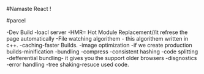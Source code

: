 #Namaste React !

#parcel 

-Dev Build
-loacl server
-HMR= Hot Module Replacement//it refrese the page automatically
-File watching algorithem - this algorithem written in c++. 
-caching-faster Builds.
-image optimization
-if we create production builds-minification 
-bundling
-compress
-consistent hashing
-code splitting
-defferential bundling- it gives you the support older browsers
-disgnostics
-error handling
-tree shaking-resuce used code.